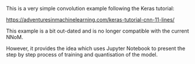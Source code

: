 This is a very simple convolution example following the Keras tutorial:

https://adventuresinmachinelearning.com/keras-tutorial-cnn-11-lines/

This example is a bit out-dated and is no longer compatible with the current NNoM. 

However, it provides the idea which uses Jupyter Notebook to present the step by step process of training and quantisation of the model.